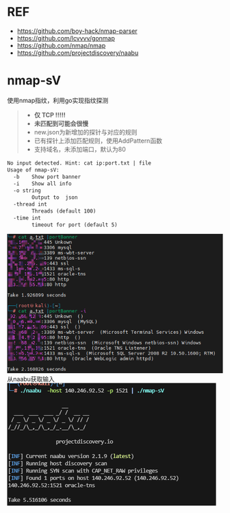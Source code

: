 # REF
- https://github.com/boy-hack/nmap-parser  
- https://github.com/lcvvvv/gonmap
- https://github.com/nmap/nmap
- https://github.com/projectdiscovery/naabu

# nmap-sV
使用nmap指纹，利用go实现指纹探测
>- **仅 TCP  !!!!!**
>- **未匹配到可能会很慢**
>- new.json为新增加的探针与对应的规则
>- 已有探针上添加匹配规则，使用AddPattern函数
>- 支持域名，未添加端口，默认为80
```
No input detected. Hint: cat ip:port.txt | file
Usage of nmap-sV:
  -b    Show port banner
  -i    Show all info
  -o string
        Output to  json 
  -thread int
        Threads (default 100)
  -time int
        timeout for port (default 5)

```

![image](img/example.png)  
从naabu获取输入  
![img.png](img/img.png)